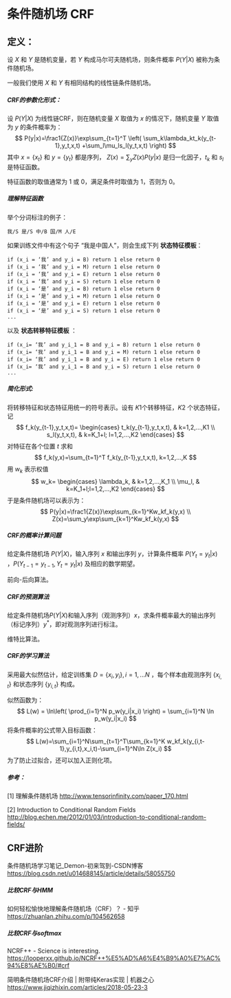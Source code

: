 # 条件随机场 CRF

## 定义：

设 $X$ 和 $Y$ 是随机变量，若 $Y$ 构成马尔可夫随机场，则条件概率 $P(Y|X)$ 被称为条件随机场。

一般我们使用 $X$ 和 $Y$ 有相同结构的线性链条件随机场。

##### CRF的参数化形式：

设 $P(Y|X)$ 为线性链CRF，则在随机变量 $X$ 取值为 $x$ 的情况下，随机变量 $Y$ 取值为 $y$ 的条件概率为：
$$
P(y|x)=\frac1{Z(x)}\exp\sum_{t=1}^T
\left(
 \sum_k\lambda_kt_k(y_{t-1},y_t,x,t)
+\sum_l\mu_ls_l(y_t,x,t)
\right)
$$
其中 $x=\{x_t\}$ 和 $y=\{y_t\}$ 都是序列， $Z(x)=\sum_yZ(x)P(y|x)$ 是归一化因子，$t_k$ 和 $s_l$ 是特征函数。

特征函数的取值通常为 1 或 0，满足条件时取值为 1，否则为 0。

##### 理解特征函数

举个分词标注的例子：

```
我/S 是/S 中/B 国/M 人/E
```

如果训练文件中有这个句子 “我是中国人”，则会生成下列 **状态特征模板**：

```
if (x_i = ‘我’ and y_i = B) return 1 else return 0
if (x_i = ‘我’ and y_i = M) return 1 else return 0
if (x_i = ‘我’ and y_i = E) return 1 else return 0
if (x_i = ‘我’ and y_i = S) return 1 else return 0
if (x_i = ‘是’ and y_i = B) return 1 else return 0
if (x_i = ‘是’ and y_i = M) return 1 else return 0
if (x_i = ‘是’ and y_i = E) return 1 else return 0
if (x_i = ‘是’ and y_i = S) return 1 else return 0
...
```

以及 **状态转移特征模板** ：

```
if (x_i= ‘我’ and y_i_1 = B and y_i = B) return 1 else return 0
if (x_i= ‘我’ and y_i_1 = B and y_i = M) return 1 else return 0
if (x_i= ‘我’ and y_i_1 = B and y_i = E) return 1 else return 0
if (x_i= ‘我’ and y_i_1 = B and y_i = S) return 1 else return 0
...
```



##### 简化形式:

将转移特征和状态特征用统一的符号表示。设有 $K1$个转移特征，$K2$ 个状态特征，记
$$
f_k(y_{t-1},y_t,x,t)=
\begin{cases}
t_k(y_{t-1},y_t,x,t), & k=1,2,...,K1 \\
s_l(y_t,x,t), & k=K_1+l; l=1,2,...,K2
\end{cases}
$$
对特征在各个位置 $t$ 求和
$$
f_k(y,x)=\sum_{t=1}^T f_k(y_{t-1},y_t,x,t), k=1,2,...,K
$$
用 $w_k$ 表示权值
$$
w_k=
\begin{cases}
\lambda_k, & k=1,2,...,K_1 \\
\mu_l, & k=K_1+l;l=1,2,...,K2
\end{cases}
$$
于是条件随机场可以表示为：
$$
P(y|x)=\frac1{Z(x)}\exp\sum_{k=1}^Kw_kf_k(y,x) \\
Z(x)=\sum_y\exp\sum_{k=1}^Kw_kf_k(y,x)
$$

##### CRF的概率计算问题

给定条件随机场 $P(Y|X)$，输入序列 $x$ 和输出序列 $y$，计算条件概率 $P(Y_t=y_t|x)$ ，$P(Y_{t-1}=y_{t-1},Y_t=y_t|x)$ 及相应的数学期望。

前向-后向算法。

##### CRF的预测算法

给定条件随机场$P(Y|X)$和输入序列（观测序列）$x$，求条件概率最大的输出序列（标记序列）$y^*$，即对观测序列进行标注。

维特比算法。

##### CRF的学习算法

采用最大似然估计，给定训练集 $D=\{x_i,y_i\},i=1,...N$ ，每个样本由观测序列 $\{x_{i,t}\}$ 和状态序列 $\{y_{i,t}\}$ 构成。

似然函数为：
$$
L(w) = \ln\left( \prod_{i=1}^N p_w(y_i|x_i) \right) 
     = \sum_{i=1}^N \ln p_w(y_i|x_i)
$$
将条件概率的公式带入目标函数：
$$
L(w)=\sum_{i=1}^N\sum_{t=1}^T\sum_{k=1}^K w_kf_k(y_{i,t-1},y_{i,t},x_i,t)-\sum_{i=1}^N\ln Z(x_i)
$$
为了防止过拟合，还可以加入正则化项。



##### 参考：

[1] 理解条件随机场
http://www.tensorinfinity.com/paper_170.html

[2] Introduction to Conditional Random Fields
http://blog.echen.me/2012/01/03/introduction-to-conditional-random-fields/



## CRF进阶

条件随机场学习笔记_Demon-初来驾到-CSDN博客
https://blog.csdn.net/u014688145/article/details/58055750



##### 比较CRF与HMM

如何轻松愉快地理解条件随机场（CRF）？ - 知乎
https://zhuanlan.zhihu.com/p/104562658



##### 比较CRF与softmax

NCRF++ - Science is interesting.
https://looperxx.github.io/NCRF++%E5%AD%A6%E4%B9%A0%E7%AC%94%E8%AE%B0/#crf

简明条件随机场CRF介绍 | 附带纯Keras实现 | 机器之心
https://www.jiqizhixin.com/articles/2018-05-23-3







